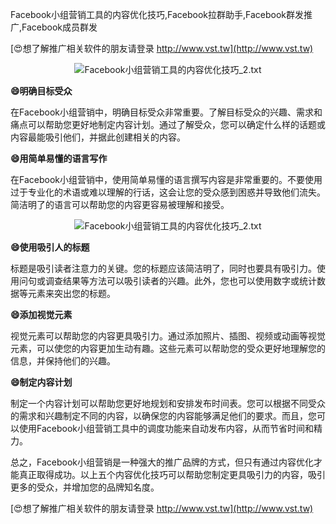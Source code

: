 Facebook小组营销工具的内容优化技巧,Facebook拉群助手,Facebook群发推广,Facebook成员群发

[😍想了解推广相关软件的朋友请登录 http://www.vst.tw](http://www.vst.tw)

 <center><img src="https://vst.tw/MP4/tuiguang/png/8.png" alt="Facebook小组营销工具的内容优化技巧_2.txt"></center>

**😄明确目标受众**

在Facebook小组营销中，明确目标受众非常重要。了解目标受众的兴趣、需求和痛点可以帮助您更好地制定内容计划。通过了解受众，您可以确定什么样的话题或内容最能吸引他们，并据此创建相关的内容。

**😄用简单易懂的语言写作**

在Facebook小组营销中，使用简单易懂的语言撰写内容是非常重要的。不要使用过于专业化的术语或难以理解的行话，这会让您的受众感到困惑并导致他们流失。简洁明了的语言可以帮助您的内容更容易被理解和接受。

 <center><img src="https://vst.tw/MP4/tuiguang/png/4.png" alt="Facebook小组营销工具的内容优化技巧_2.txt"></center>

**😄使用吸引人的标题**

标题是吸引读者注意力的关键。您的标题应该简洁明了，同时也要具有吸引力。使用问句或调查结果等方法可以吸引读者的兴趣。此外，您也可以使用数字或统计数据等元素来突出您的标题。

**😄添加视觉元素**

视觉元素可以帮助您的内容更具吸引力。通过添加照片、插图、视频或动画等视觉元素，可以使您的内容更加生动有趣。这些元素可以帮助您的受众更好地理解您的信息，并保持他们的兴趣。

**😄制定内容计划**

制定一个内容计划可以帮助您更好地规划和安排发布时间表。您可以根据不同受众的需求和兴趣制定不同的内容，以确保您的内容能够满足他们的要求。而且，您可以使用Facebook小组营销工具中的调度功能来自动发布内容，从而节省时间和精力。

总之，Facebook小组营销是一种强大的推广品牌的方式，但只有通过内容优化才能真正取得成功。以上五个内容优化技巧可以帮助您制定更具吸引力的内容，吸引更多的受众，并增加您的品牌知名度。

[😍想了解推广相关软件的朋友请登录 http://www.vst.tw](http://www.vst.tw)



